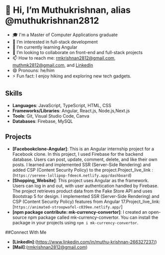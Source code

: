 # 👋 Hi, I’m Muthukrishnan, alias @muthukrishnan2812

- 🎓 I'm a Master of Computer Applications graduate
- 👀 I’m interested in full-stack development
- 🌱 I’m currently learning Angular
- 💞️ I’m looking to collaborate on front-end and full-stack projects
- 📫 How to reach me: [rmkrishnan2812@gmail.com](mailto:rmkrishnan2812@gmail.com), [muthmk2812@gmail.com](mailto:muthmk2812@gmail.com), and [LinkedIn](https://www.linkedin.com/public-profile/settings?trk=d_flagship3_profile_self_view_public_profile)
- 😄 Pronouns: he/him
- ⚡ Fun fact: I enjoy hiking and exploring new tech gadgets.

## Skills
- **Languages**: JavaScript, TypeScript, HTML, CSS
- **Frameworks/Libraries**: Angular, React.js, Node.js,Next.js
- **Tools**: Git, Visual Studio Code, Canva
- **Databases**: Firebase, MySQL

## Projects
- **[Facebookclone-Angular]**: This is an Angular internship project for a Facebook clone. In this project, I used Firebase for the backend database. Users can post, update, comment, delete, and like their own posts. I learned and implemented SSR (Server-Side Rendering) and added CSP (Content Security Policy) to the project.Project_live_link :(`https://serene-lollipop-fdeec4.netlify.app/dashboard`)
- **[Shopping_Website]**: This project uses Angular as the framework. Users can log in and out, with user authentication handled by Firebase. The project retrieves product data from the Fake Store API and uses Bootstrap 5 for design. I implemented SSR (Server-Side Rendering) and CSP (Content Security Policy) features from Angular 17.Project_live_link:[`https://animated-stroopwafel-c039ee.netlify.app/`]
- **[npm package contribute: mk-currency-convertor]**: I created an open-source npm package called mk-currency-convertor. You can install the package in your projects using `npm i mk-currency-convertor`.

##Connect With Me
- **[LinkedIn]**:(https://www.linkedin.com/in/muthu-krishnan-266327237/)
- **[Mail]**:(rmkrishnan2812@gmail.com)

<!---
muthukrishnan2812/muthukrishnan2812 is a ✨ special ✨ repository because its `README.md` (this file) appears on your GitHub profile.
You can click the Preview link to take a look at your changes.
--->

